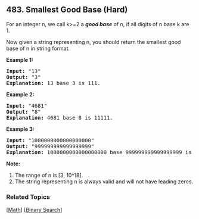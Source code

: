 <!--|This file generated by command(leetcode description); DO NOT EDIT.    |-->
<!--+----------------------------------------------------------------------+-->
<!--|@author    Openset <openset.wang@gmail.com>                           |-->
<!--|@link      https://github.com/openset                                 |-->
<!--|@home      https://github.com/openset/leetcode                        |-->
<!--+----------------------------------------------------------------------+-->

## 483. Smallest Good Base (Hard)

<p>For an integer n, we call k>=2 a <i><b>good base</b></i> of n, if all digits of n base k are 1.</p>
<p>Now given a string representing n, you should return the smallest good base of n in string format. <br/></p>

<p><b>Example 1:</b><br />
<pre>
<b>Input:</b> "13"
<b>Output:</b> "3"
<b>Explanation:</b> 13 base 3 is 111.
</pre>
</p>

<p><b>Example 2:</b><br />
<pre>
<b>Input:</b> "4681"
<b>Output:</b> "8"
<b>Explanation:</b> 4681 base 8 is 11111.
</pre>
</p>

<p><b>Example 3:</b><br />
<pre>
<b>Input:</b> "1000000000000000000"
<b>Output:</b> "999999999999999999"
<b>Explanation:</b> 1000000000000000000 base 999999999999999999 is 11.
</pre>
</p>

<p><b>Note:</b><br>
<ol>
<li>The range of n is [3, 10^18].</li>
<li>The string representing n is always valid and will not have leading zeros.</li>
</ol>
</p>

### Related Topics
[[Math](https://github.com/openset/leetcode/tree/master/tag/math/README.md)] [[Binary Search](https://github.com/openset/leetcode/tree/master/tag/binary-search/README.md)] 
